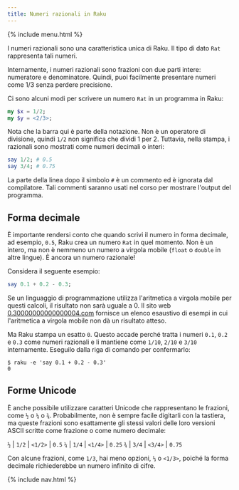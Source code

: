 ```yaml
---
title: Numeri razionali in Raku
---
```


{% include menu.html %}

I numeri razionali sono una caratteristica unica di Raku. Il tipo di dato `Rat` rappresenta tali numeri.

Internamente, i numeri razionali sono frazioni con due parti intere: numeratore e denominatore. Quindi, puoi facilmente presentare numeri come 1/3 senza perdere precisione.

Ci sono alcuni modi per scrivere un numero `Rat` in un programma in Raku:

```raku
my $x = 1/2;
my $y = <2/3>;
```

Nota che la barra qui è parte della notazione. Non è un operatore di divisione, quindi `1/2` non significa che dividi 1 per 2. Tuttavia, nella stampa, i razionali sono mostrati come numeri decimali o interi:

```raku
say 1/2; # 0.5
say 3/4; # 0.75
```

La parte della linea dopo il simbolo `#` è un commento ed è ignorata dal compilatore. Tali commenti saranno usati nel corso per mostrare l'output del programma.

## Forma decimale

È importante rendersi conto che quando scrivi il numero in forma decimale, ad esempio, `0.5`, Raku crea un numero `Rat` in quel momento. Non è un intero, ma non è nemmeno un numero a virgola mobile (`float` o `double` in altre lingue). È ancora un numero razionale!

Considera il seguente esempio:

```raku
say 0.1 + 0.2 - 0.3;
```

Se un linguaggio di programmazione utilizza l'aritmetica a virgola mobile per questi calcoli, il risultato non sarà uguale a 0. Il sito web [0.30000000000000004.com](https://0.30000000000000004.com) fornisce un elenco esaustivo di esempi in cui l'aritmetica a virgola mobile non dà un risultato atteso.

Ma Raku stampa un esatto `0`. Questo accade perché tratta i numeri `0.1`, `0.2` e `0.3` come numeri razionali e li mantiene come `1/10`, `2/10` e `3/10` internamente. Eseguilo dalla riga di comando per confermarlo:

```console
$ raku -e 'say 0.1 + 0.2 - 0.3'
0
```

## Forme Unicode

È anche possibile utilizzare caratteri Unicode che rappresentano le frazioni, come `½` o `¼` o `¾`. Probabilmente, non è sempre facile digitarli con la tastiera, ma queste frazioni sono esattamente gli stessi valori delle loro versioni ASCII scritte come frazione o come numero decimale:

`½` | `1/2` | `<1/2>` | `0.5`
`¼` | `1/4` | `<1/4>` | `0.25`
`¾` | `3/4` | `<3/4>` | `0.75`

Con alcune frazioni, come `1/3`, hai meno opzioni, `⅓` o `<1/3>`, poiché la forma decimale richiederebbe un numero infinito di cifre.

{% include nav.html %}